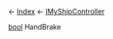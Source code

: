 ← [Index](Api-Index) ← [IMyShipController](Sandbox.ModAPI.Ingame.IMyShipController)

[bool](System.Boolean) HandBrake